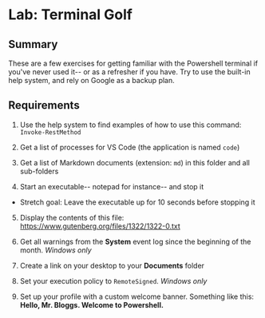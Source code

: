 # Lab: Terminal Golf

## Summary

These are a few exercises for getting familiar with the Powershell terminal if you've
never used it-- or as a refresher if you have. Try to use the built-in help system, and
rely on Google as a backup plan.
    
## Requirements
1. Use the help system to find examples of how to use this command: 
    `Invoke-RestMethod`

2. Get a list of processes for VS Code (the application is named `code`)

3. Get a list of Markdown documents (extension: `md`) in this folder and all sub-folders

4. Start an executable-- notepad for instance-- and stop it
  - Stretch goal: Leave the executable up for 10 seconds before stopping it

5. Display the contents of this file: https://www.gutenberg.org/files/1322/1322-0.txt 

6. Get all warnings from the **System** event log since the beginning of the month. *Windows only*

7. Create a link on your desktop to your **Documents** folder

8. Set your execution policy to `RemoteSigned`. *Windows only*

9. Set up your profile with a custom welcome banner. Something like this:
    **Hello, Mr. Bloggs. Welcome to Powershell.**
